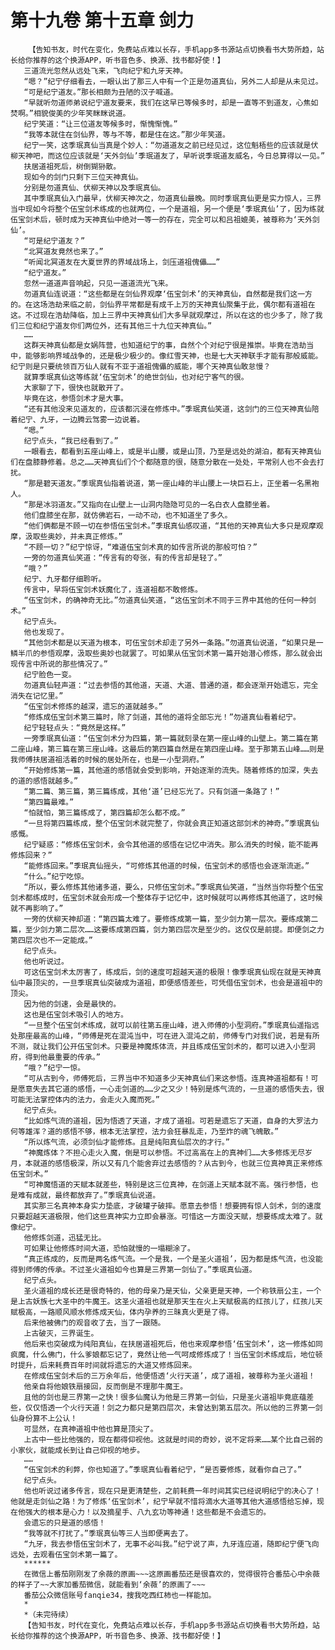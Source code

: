 # 第十九卷 第十五章 剑力
        【告知书友，时代在变化，免费站点难以长存，手机app多书源站点切换看书大势所趋，站长给你推荐的这个换源APP，听书音色多、换源、找书都好使！】
       三道流光忽然从远处飞来，飞向纪宁和九牙天神。
       “嗯？”纪宁仔细看去，一眼认出了那三人中有一个正是勿道真仙，另外二人却是从未见过。
       “可是纪宁道友。”那长相颇为丑陋的汉子喊道。
       “早就听勿道师弟说纪宁道友要来，我们在这早已等候多时，却是一直等不到道友，心焦如焚啊。”相貌俊美的少年笑眯眯说道。
       纪宁笑道：“让三位道友等候多时，惭愧惭愧。”
       “我等本就住在剑仙界，等与不等，都是住在这。”那少年笑道。
       纪宁一笑，这季珉真仙当真是个妙人：“勿道道友之前已经见过，这位魁梧些的应该就是伏柳天神吧，而这位应该就是‘天外剑仙’季珉道友了，早听说季珉道友威名，今日总算得以一见。”
       扶居道祖死后，树倒猢狲散。
       现如今的剑门只剩下三位天神真仙。
       分别是勿道真仙、伏柳天神以及季珉真仙。
       其中季珉真仙入门最早，伏柳天神次之，勿道真仙最晚。同时季珉真仙更是实力惊人，三界当中现如今将整个伍宝剑术练成的也就两位，一个是道祖，另一个便是‘季珉真仙’了，因为练就伍宝剑术后，顿时成为天神真仙中绝对一等一的存在，完全可以和吕祖媲美，被尊称为‘天外剑仙’。
       “可是纪宁道友？”
       “北冥道友竟然也来了。”
       “听闻北冥道友在大夏世界的界域战场上，剑压道祖傀儡……”
       “纪宁道友。”
       忽然一道道声音响起，只见一道道流光飞来。
       勿道真仙连说道：“这些都是在剑仙界观摩‘伍宝剑术’的天神真仙，自然都是我们这一方的。在这场浩劫来临之前，剑仙界平常都是有成千上万的天神真仙聚集于此，偶尔都有道祖在这。不过现在浩劫降临，加上三界中天神真仙们大多早就观摩过，所以在这的也少多了，除了我们三位和纪宁道友你们两位外，还有其他三十九位天神真仙。”
       ……
       这群天神真仙都是女娲阵营，也知道纪宁的事，自然个个对纪宁很是推崇。毕竟在浩劫当中，能够影响界域战争的，还是极少极少的。像红雪天神，也是七大天神联手才能有那般威能。纪宁则是只要统领百万仙人就有不亚于道祖傀儡的威能，哪个天神真仙敢怠慢？
       就算季珉真仙这等练就‘伍宝剑术’的绝世剑仙，也对纪宁客气的很。
       大家聊了下，很快也就散开了。
       毕竟在这，参悟剑术才是大事。
       “还有其他没来见道友的，应该都沉浸在修炼中。”季珉真仙笑道，这剑门的三位天神真仙陪着纪宁、九牙，一边腾云驾雾一边说着。
       “嗯。”
       纪宁点头，“我已经看到了。”
       一眼看去，都看到五座山峰上，或是半山腰，或是山顶，乃至是远处的湖泊，都有天神真仙们在盘膝静修着。总之……天神真仙们个个都随意的很，随意分散在一处处，平常别人也不会去打扰。
       “那是碧天道友。”季珉真仙指着说道，第一座山峰的半山腰上一块巨石上，正坐着一名黑袍人。
       “那是冰羽道友。”又指向在山壁上一山洞内隐隐可见的一名白衣人盘膝坐着。
       他们盘膝坐在那，就仿佛岩石，一动不动，也不知道坐了多久。
       “他们俩都是不顾一切在参悟伍宝剑术。”季珉真仙感叹道，“其他的天神真仙大多只是观摩观摩，汲取些奥妙，并未真正修炼。”
       “不顾一切？”纪宁惊讶，“难道伍宝剑术真的如传言所说的那般可怕？”
       一旁的勿道真仙笑道：“传言有的夸张，有的传言却是轻了。”
       “哦？”
       纪宁、九牙都仔细聆听。
       传言中，早将伍宝剑术妖魔化了，连道祖都不敢修炼。
       “伍宝剑术，的确神奇无比。”勿道真仙笑道，“这伍宝剑术不同于三界中其他的任何一种剑术。”
       纪宁点头。
       他也发现了。
       “其他剑术都是以天道为根本，可伍宝剑术却走了另外一条路。”勿道真仙说道，“如果只是一鳞半爪的参悟观摩，汲取些奥妙也就罢了。可如果从伍宝剑术第一篇开始潜心修炼，那么就会出现传言中所说的那些情况了。”
       纪宁脸色一变。
       勿道真仙轻声道：“过去参悟的其他道，天道、大道、普通的道，都会逐渐开始遗忘，完全消失在记忆里。”
       “伍宝剑术修炼的越深，遗忘的道就越多。”
       “修炼成伍宝剑术第三篇时，除了剑道，其他的道将全部忘光！”勿道真仙看着纪宁。
       纪宁轻轻点头：“竟然是这样。”
       一旁季珉真仙道：“伍宝剑术分为四篇，第一篇就刻录在第一座山峰的山壁上。第二篇在第二座山峰，第三篇在第三座山峰。这最后的第四篇自然是在第四座山峰。至于那第五山峰……则是我师傅扶居道祖活着的时候的居处所在，也是一小型洞府。”
       “开始修炼第一篇，其他道的感悟就会受到影响，开始逐渐的流失。随着修炼的加深，失去的道的感悟就越多。”
       “第二篇、第三篇，第三篇练成，其他‘道’已经忘光了。只有剑道一条路了！”
       “第四篇最难。”
       “怕就怕，第三篇练成了，第四篇却怎么都不成。”
       “一旦将第四篇练成，整个伍宝剑术就完整了，你就会真正知道这部剑术的神奇。”季珉真仙感慨。
       纪宁疑惑：“修炼伍宝剑术，会令其他道的感悟在记忆中消失。那么消失的时候，能不能再修炼回来？”
       “能修炼回来。”季珉真仙摇头，“可修炼其他道的时候，伍宝剑术的感悟也会逐渐流逝。”
       “什么。”纪宁吃惊。
       “所以，要么修炼其他诸多道，要么，只修伍宝剑术。”季珉真仙笑道，“当然当你将整个伍宝剑术都练成时，伍宝剑术就会形成一个整体存于记忆中，这时候就可以再修炼其他道了，这时候就不再影响了。”
       一旁的伏柳天神却道：“第四篇太难了。要修炼成第一篇，至少剑力第一层次。要练成第二篇，至少剑力第二层次……这要练成第四篇，剑力第四层次是至少的。这仅仅是前提。即便剑之力第四层次也不一定能成。”
       纪宁点头。
       他也听说过。
       可这伍宝剑术太厉害了，练成后，剑的速度可超越天道的极限！像季珉真仙现在就是天神真仙中最顶尖的，一旦季珉真仙突破成为道祖，即便感悟差些，可凭借伍宝剑术，也会是道祖中的顶尖。
       因为他的剑速，会是最快的。
       这也是伍宝剑术吸引人的地方。
       “一旦整个伍宝剑术练成，就可以前往第五座山峰，进入师傅的小型洞府。”季珉真仙遥指远处那座最高的山峰，“师傅是死在混沌当中，可在进入混沌之前，师傅专门对我们说，若是有所不测，就让我们公开伍宝剑术。只要是神魔炼体流，并且练成伍宝剑术的，都可以进入小型洞府，得到他最重要的传承。”
       “哦？”纪宁一惊。
       “可从古到今，师傅死后，三界当中不知道多少天神真仙们来这参悟。连真神道祖都有！可是愿意失去其它道的感悟，一心走剑道的……少之又少！特别是炼气流的，一旦道的感悟失去，很可能无法掌控体内的法力，会走火入魔而死。”
       纪宁点头。
       “比如炼气流的道祖，因为悟透了天道，才成了道祖。可若是遗忘了天道，自身的大罗法力何等雄浑？道的感悟不够，根本无法掌控，法力会狂暴乱走，乃至炸的魂飞魄散。”
       “所以炼气流，必须剑仙才能修炼。且是纯阳真仙层次的才行。”
       “神魔炼体？不担心走火入魔，倒是可以参悟。不过高高在上的真神们……大多修炼无尽岁月，本就道的感悟极深，所以又有几个能舍弃过去感悟的？从古到今，也就三位真神真正来修炼伍宝剑术。”
       “可神魔悟道的天赋本就差些，特别是这三位真神，在剑道上天赋本就不高。强行参悟，也是难有成就，最终都放弃了。”季珉真仙说道。
       其实那三名真神本身实力垫底，才破罐子破摔。愿意去参悟！想要拥有惊人剑术，剑的速度只要超越天道极限，他们这些真神实力立即会暴涨。可惜这一方面没天赋，想要练成太难了。就像纪宁。
       他修炼剑道，迅猛无比。
       可如果让他修炼时间大道，恐怕就慢的一塌糊涂了。
       “真正练成的，反而是两名炼气流。一个是我，一个是圣火道祖’，因为都是炼气流，也没能得到师傅的传承。不过圣火道祖如今也算是三界第一剑仙了。”季珉真仙道。
       纪宁点头。
       圣火道祖的成长还是很奇特的，他的母亲乃是天仙，父亲更是天神，一个称铁扇公主，一个是上古妖族七大圣中的牛魔王。这圣火道祖也就是那天生在火上天赋极高的红孩儿了，红孩儿天赋极高，一路顺风顺水修炼成天仙，体内孕养的三昧真火更是了得。
       后来他被佛门的观音收了去，当了一跟随。
       上古破灭，三界诞生。
       他后来也突破成为纯阳真仙，在扶居道祖死后，他也来观摩参悟‘伍宝剑术’，这一修炼如同疯魔，什么佛门，什么爹娘都忘记了，竟然让他一气呵成修炼成了！当伍宝剑术练成后，地位顿时提升，后来耗费百年时间就将遗忘的大道又修炼回来。
       在修成伍宝剑术后的三万余年后，他便悟透‘火行天道’，成了道祖，被尊称为圣火道祖！
       他亲自将他娘铁扇接回，反而倒是不理那牛魔王。
       且他的剑也是三界第一之快！很多仙魔认为他是三界第一剑仙，只是圣火道祖毕竟底蕴差些，仅仅悟透一个火行天道！剑之力都只是第四层次，未曾达到第五层次。所以他的三界第一剑仙身份算不上公认！
       可显然，在真神道祖中他也算是顶尖了。
       上古中一些比他强的，现在都得仰视他。这就是时间的奇妙，说不定将来……某个比自己弱的小家伙，就能成长到让自己仰视的地步。
       ……
       “伍宝剑术的利弊，你也知道了。”季珉真仙看着纪宁，“是否要修炼，就看你自己了。”
       纪宁点头。
       他也听说过诸多传言，现在只是更清楚些，之前耗费一年时间其实已经说明纪宁的决心了！他就是走剑仙之路！为了修炼‘伍宝剑术’，纪宁早就不惜将滴水大道等其他大道感悟给忘掉，现在他强大的根本是心力！以及摘星手、八九玄功等神通！这些都是不会遗忘的。
       会遗忘的只是道的感悟！
       “我等就不打扰了。”季珉真仙等三人当即便离去了。
       “九牙，我去参悟伍宝剑术了，无事不必叫我。”纪宁说了声，九牙连应道，随即纪宁便飞向远处，去观看伍宝剑术第一篇了。
       ******
       在微信上番茄刚刚发了余薇的原画~~~这原画番茄还是很喜欢的，觉得很符合番茄心中余薇的样子了~~大家加番茄微信，就能看到‘余薇’的原画了~~~
       番茄公众微信账号fanqie34，搜我吃西红柿也一样能加。
       *
       *（未完待续）
       【告知书友，时代在变化，免费站点难以长存，手机app多书源站点切换看书大势所趋，站长给你推荐的这个换源APP，听书音色多、换源、找书都好使！】
